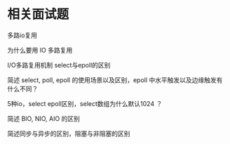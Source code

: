 # 相关面试题

多路io复用

为什么要用 IO 多路复用

I/O多路复用机制 select与epoll的区别

简述 select, poll, epoll 的使用场景以及区别，epoll 中水平触发以及边缘触发有什么不同？

5种io，select epoll区别，select数组为什么默认1024 ？

简述 BIO, NIO, AIO 的区别

简述同步与异步的区别，阻塞与非阻塞的区别